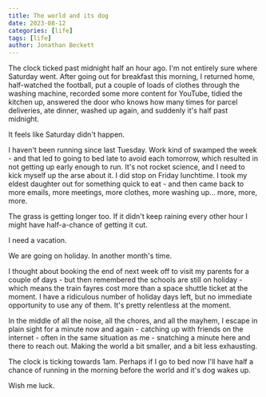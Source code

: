 ```yaml
---
title: The world and its dog
date: 2023-08-12
categories: [life]
tags: [life]
author: Jonathan Beckett
---
```


The clock ticked past midnight half an hour ago. I'm not entirely sure where Saturday went. After going out for breakfast this morning, I returned home, half-watched the football, put a couple of loads of clothes through the washing machine, recorded some more content for YouTube, tidied the kitchen up, answered the door who knows how many times for parcel deliveries, ate dinner, washed up again, and suddenly it's half past midnight.

It feels like Saturday didn't happen.

I haven't been running since last Tuesday. Work kind of swamped the week - and that led to going to bed late to avoid each tomorrow, which resulted in not getting up early enough to run. It's not rocket science, and I need to kick myself up the arse about it. I did stop on Friday lunchtime. I took my eldest daughter out for something quick to eat - and then came back to more emails, more meetings, more clothes, more washing up... more, more, more.

The grass is getting longer too. If it didn't keep raining every other hour I might have half-a-chance of getting it cut.

I need a vacation.

We are going on holiday. In another month's time.

I thought about booking the end of next week off to visit my parents for a couple of days - but then remembered the schools are still on holiday - which means the train fayres cost more than a space shuttle ticket at the moment. I have a ridiculous number of holiday days left, but no immediate opportunity to use any of them. It's pretty relentless at the moment.

In the middle of all the noise, all the chores, and all the mayhem, I escape in plain sight for a minute now and again - catching up with friends on the internet - often in the same situation as me - snatching a minute here and there to reach out. Making the world a bit smaller, and a bit less exhausting.

The clock is ticking towards 1am. Perhaps if I go to bed now I'll have half a chance of running in the morning before the world and it's dog wakes up.

Wish me luck.